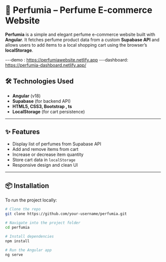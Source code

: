 # 🌸 Perfumia – Perfume E-commerce Website

**Perfumia** is a simple and elegant perfume e-commerce website built with **Angular**. It fetches perfume product data from a custom **Supabase API** and allows users to add items to a local shopping cart using the browser’s **localStorage**.

---demo :  https://perfumiawebsite.netlify.app
---dashboard: https://perfumia-dashboard.netlify.app/

## 🛠️ Technologies Used

- **Angular** (v18)
- **Supabase** (for backend API)
- **HTML5, CSS3, Bootstrap , ts**
- **LocalStorage** (for cart persistence)

---

## ✨ Features

- Display list of perfumes from Supabase API
- Add and remove items from cart
- Increase or decrease item quantity
- Store cart data in `localStorage`
- Responsive design and clean UI

---

## 📦 Installation

To run the project locally:

```bash
# Clone the repo
git clone https://github.com/your-username/perfumia.git

# Navigate into the project folder
cd perfumia

# Install dependencies
npm install

# Run the Angular app
ng serve
